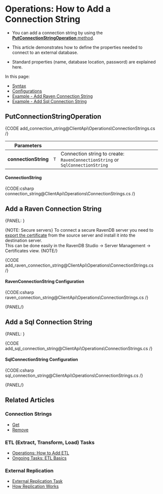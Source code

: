# Operations: How to Add a Connection String

* You can add a connection string by using the [**PutConnectionStringOperation** method](../../../../client-api/operations/maintenance/connection-strings/add-connection-string#putconnectionstringoperation).

* This article demonstrates how to define the properties needed to connect to an external database.  

* Standard properties (name, database location, password) are explained here.  

In this page:

* [Syntax](../../../../client-api/operations/maintenance/connection-strings/add-connection-string#syntax)  
* [Configurations](../../../../client-api/operations/maintenance/connection-strings/add-connection-string#configurations)  
* [Example - Add Raven Connection String](../../../../client-api/operations/maintenance/connection-strings/add-connection-string#example---add-raven-connection-string)  
* [Example - Add Sql Connection String](../../../../client-api/operations/maintenance/connection-strings/add-connection-string#example---add-sql-connection-string)  

## PutConnectionStringOperation

{CODE add_connection_string@ClientApi\Operations\ConnectionStrings.cs /}

| Parameters | | |
| ------------- | ----- | ---- |
| **connectionString** | `T` | Connection string to create: `RavenConnectionString` or `SqlConnectionString` |


#### ConnectionString

{CODE:csharp connection_string@ClientApi\Operations\ConnectionStrings.cs /}



## Add a Raven Connection String

{PANEL: }

{NOTE: Secure servers}
 To connect a secure RavenDB server you need to [export the certificate](../../../../server/security/authentication/certificate-management#enabling-communication-between-servers-importing-and-exporting-certificates) from the source server and install it into the destination server.  
 This can be done easily in the RavenDB Studio -> Server Management -> Certificates view.
{NOTE/}

{CODE add_raven_connection_string@ClientApi\Operations\ConnectionStrings.cs /}

#### RavenConnectionString Configuration

{CODE:csharp raven_connection_string@ClientApi\Operations\ConnectionStrings.cs /}

{PANEL/}

## Add a Sql Connection String

{PANEL: }

{CODE add_sql_connection_string@ClientApi\Operations\ConnectionStrings.cs /}

#### SqlConnectionString Configuration

{CODE:csharp sql_connection_string@ClientApi\Operations\ConnectionStrings.cs /}

{PANEL/}
## Related Articles

### Connection Strings

- [Get](../../../../client-api/operations/maintenance/connection-strings/get-connection-string)
- [Remove](../../../../client-api/operations/maintenance/connection-strings/remove-connection-string)

### ETL (Extract, Transform, Load) Tasks

- [Operations: How to Add ETL](../../../../client-api/operations/maintenance/etl/add-etl)
- [Ongoing Tasks: ETL Basics](../../../../server/ongoing-tasks/etl/basics)

### External Replication

- [External Replication Task](../../../../studio/database/tasks/ongoing-tasks/external-replication-task)
- [How Replication Works](../../../../server/clustering/replication/replication)

